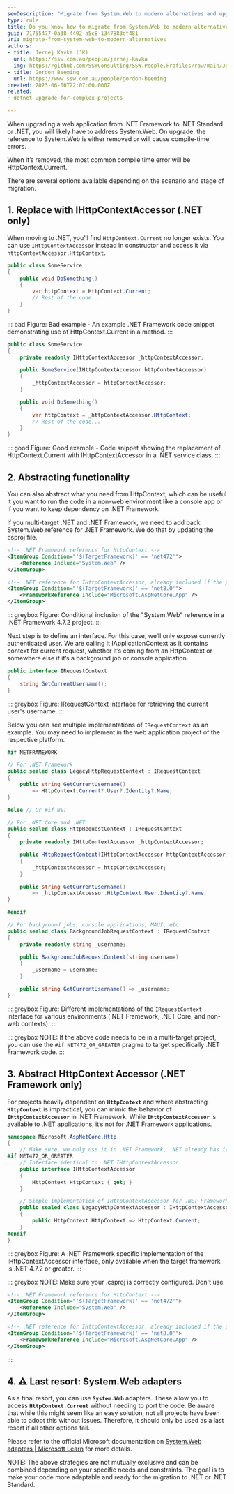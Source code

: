 ```yaml
---
seoDescription: "Migrate from System.Web to modern alternatives and upgrade .NET Framework applications to .NET or .NET Standard."
type: rule
title: Do you know how to migrate from System.Web to modern alternatives
guid: 71755477-0a38-4402-a5c8-1347883df481
uri: migrate-from-system-web-to-modern-alternatives
authors: 
- title: Jernej Kavka (JK)
  url: https://ssw.com.au/people/jernej-kavka
  img: https://github.com/SSWConsulting/SSW.People.Profiles/raw/main/Jernej-Kavka/Images/Jernej-Kavka-Profile.jpg
- title: Gordon Beeming
  url: https://www.ssw.com.au/people/gordon-beeming
created: 2023-06-06T22:07:00.000Z
related:
- dotnet-upgrade-for-complex-projects

---
```



When upgrading a web application from .NET Framework to .NET Standard or .NET, you will likely have to address System.Web. On upgrade, the reference to System.Web is either removed or will cause compile-time errors.

When it’s removed, the most common compile time error will be HttpContext.Current.

There are several options available depending on the scenario and stage of migration.

## 1. Replace with IHttpContextAccessor (.NET only)

When moving to .NET, you’ll find `HttpContext.Current` no longer exists. You can use `IHttpContextAccessor` instead in constructor and access it via `httpContextAccessor.HttpContext`.

```csharp
public class SomeService
{
    public void DoSomething()
    {
        var httpContext = HttpContext.Current;
        // Rest of the code...
    }
}
```

::: bad
Figure: Bad example - An example .NET Framework code snippet demonstrating use of HttpContext.Current in a method.
:::

```csharp
public class SomeService
{
    private readonly IHttpContextAccessor _httpContextAccessor;

    public SomeService(IHttpContextAccessor httpContextAccessor)
    {
        _httpContextAccessor = httpContextAccessor;
    }

    public void DoSomething()
    {
        var httpContext = _httpContextAccessor.HttpContext;
        // Rest of the code...
    }
}
```

::: good
Figure: Good example - Code snippet showing the replacement of HttpContext.Current with IHttpContextAccessor in a .NET service class.
:::

## 2. Abstracting functionality

You can also abstract what you need from HttpContext, which can be useful it you want to run the code in a non-web environment like a console app or if you want to keep dependency on .NET Framework.

If you multi-target .NET and .NET Framework, we need to add back System.Web reference for .NET Framework. We do that by updating the csproj file.

```xml
<!-- .NET Framework reference for HttpContext -->
<ItemGroup Condition="'$(TargetFramework)' == 'net472'">
    <Reference Include="System.Web" />
</ItemGroup>

<!-- .NET reference for IHttpContextAccessor, already included if the project is WebApp -->
<ItemGroup Condition="'$(TargetFramework)' == 'net8.0'">
    <FrameworkReference Include="Microsoft.AspNetCore.App" />
</ItemGroup>
```

::: greybox
Figure: Conditional inclusion of the "System.Web" reference in a .NET Framework 4.7.2 project.
:::

Next step is to define an interface. For this case, we’ll only expose currently authenticated user. We are calling it IApplicationContext as it contains context for current request, whether it’s coming from an HttpContext or somewhere else if it’s a background job or console application.

```csharp
public interface IRequestContext
{
    string GetCurrentUsername();
}
```

::: greybox
Figure: IRequestContext interface for retrieving the current user's username.
:::

Below you can see multiple implementations of `IRequestContext` as an example. You may need to implement in the web application project of the respective platform.

```csharp
#if NETFRAMEWORK

// For .NET Framework
public sealed class LegacyHttpRequestContext : IRequestContext
{
    public string GetCurrentUsername()
        => HttpContext.Current?.User?.Identity?.Name;
}

#else // Or #if NET

// For .NET Core and .NET
public sealed class HttpRequestContext : IRequestContext
{
    private readonly IHttpContextAccessor _httpContextAccessor;

    public HttpRequestContext(IHttpContextAccessor httpContextAccessor)
    {
        _httpContextAccessor = httpContextAccessor;
    }

    public string GetCurrentUsername()
        => _httpContextAccessor.HttpContext.User.Identity?.Name;
}

#endif

// For background jobs, console applications, MAUI, etc.
public sealed class BackgroundJobRequestContext : IRequestContext
{
    private readonly string _username;

    public BackgroundJobRequestContext(string username)
    {
        _username = username;
    }

    public string GetCurrentUsername() => _username;
}
```

::: greybox
Figure: Different implementations of the `IRequestContext` interface for various environments (.NET Framework, .NET Core, and non-web contexts).
:::

::: greybox
NOTE: If the above code needs to be in a multi-target project, you can use the `#if NET472_OR_GREATER` pragma to target specifically .NET Framework code.
:::

## 3. Abstract HttpContext Accessor (.NET Framework only)

For projects heavily dependent on **`HttpContext`** and where abstracting **`HttpContext`** is impractical, you can mimic the behavior of **`IHttpContextAccessor`** in .NET Framework. While **`IHttpContextAccessor`** is available to .NET applications, it’s not for .NET Framework applications.

```csharp
namespace Microsoft.AspNetCore.Http
{
    // Make sure, we only use it in .NET Framework, .NET already has it's own implementation.
#if NET472_OR_GREATER
    // Interface identical to .NET IHttpContextAccessor.
    public interface IHttpContextAccessor
    {
        HttpContext HttpContext { get; }
    }

    // Simple implementation of IHttpContextAccessor for .NET Framework
    public sealed class LegacyHttpContextAccessor : IHttpContextAccessor
    {
        public HttpContext HttpContext => HttpContext.Current;
    }
#endif
}
```

::: greybox
Figure: A .NET Framework specific implementation of the IHttpContextAccessor interface, only available when the target framework is .NET 4.7.2 or greater.
:::

::: greybox
NOTE: Make sure your .csproj is correctly configured. Don't use

```xml
<!-- .NET Framework reference for HttpContext -->
<ItemGroup Condition="'$(TargetFramework)' == 'net472'">
    <Reference Include="System.Web" />
</ItemGroup>

<!-- .NET reference for IHttpContextAccessor, already included if the project is WebApp -->
<ItemGroup Condition="'$(TargetFramework)' == 'net8.0'">
    <FrameworkReference Include="Microsoft.AspNetCore.App" />
</ItemGroup>
```

:::

## 4. ⚠️ Last resort: System.Web adapters

As a final resort, you can use **`System.Web`** adapters. These allow you to access **`HttpContext.Current`** without needing to port the code. Be aware that while this might seem like an easy solution, not all projects have been able to adopt this without issues. Therefore, it should only be used as a last resort if all other options fail.

Please refer to the official Microsoft documentation on [System.Web adapters | Microsoft Learn](https://learn.microsoft.com/en-us/aspnet/core/migration/inc/adapters?view=aspnetcore-7.0) for more details.

NOTE: The above strategies are not mutually exclusive and can be combined depending on your specific needs and constraints. The goal is to make your code more adaptable and ready for the migration to .NET or .NET Standard.
